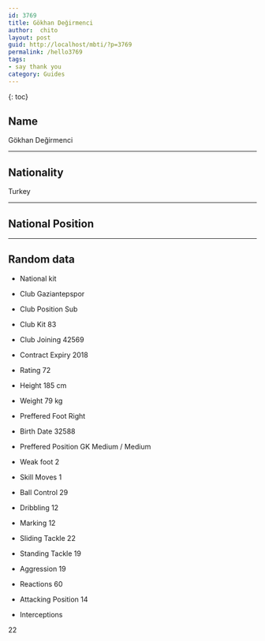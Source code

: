 ```yaml
---
id: 3769
title: Gökhan Değirmenci
author:  chito 
layout: post
guid: http://localhost/mbti/?p=3769
permalink: /hello3769
tags:
- say thank you
category: Guides
---
```



{: toc}


## Name  
Gökhan Değirmenci 

* * *

## Nationality  
Turkey 

* * *

## National Position 

* * *

## Random data 

  * National kit 
  * Club 
Gaziantepspor 

  * Club Position 
Sub 

  * Club Kit 
83 

  * Club Joining 
42569 

  * Contract Expiry 
2018 

  * Rating 
72 

  * Height 
185 cm 

  * Weight 
79 kg 

  * Preffered Foot 
Right 

  * Birth Date 
32588 

  * Preffered Position 
GK Medium / Medium 

  * Weak foot 
2 

  * Skill Moves 
1 

  * Ball Control 
29 

  * Dribbling 
12 

  * Marking 
12 

  * Sliding Tackle 
22 

  * Standing Tackle 
19 

  * Aggression 
19 

  * Reactions 
60 

  * Attacking Position 
14 

  * Interceptions 

22</ul>